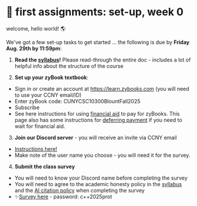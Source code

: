 # 🤖 first assignments: set-up, week 0 

welcome, hello world! 🌎 

We've got a few set-up tasks to get started ... the following is due by **Friday Aug. 29th by 11:59pm**:

1. **Read the [syllabus](https://github.com/mab253/cpp_fall25/blob/main/README.md)!** Please read-through the entire doc - includes a lot of helpful info about the structure of the course

2. **Set up your zyBook textbook**:
- Sign in or create an account at https://learn.zybooks.com (you will need to use your CCNY email/ID)
- Enter zyBook code: CUNYCSC10300BlountFall2025
- Subscribe
- See here instructions for using [financial aid](https://zybooks.zendesk.com/hc/en-us/articles/1260801584850-Payment-Cost-financial-aid-refunds-discounts-and-more#h_01EWPM7ZS4GFDWCDFF4TXPCDFV) to pay for zyBooks. This page also has some instructions for [deferring payment](https://support.zybooks.com/hc/en-us/articles/360007439574-Does-zyBooks-offer-temporary-subscriptions) if you need to wait for financial aid. 

3. **Join our Discord server** - you will receive an invite via CCNY email
- [Instructions here!](https://github.com/mab253/cpp_fall25/blob/main/discord.md)
- Make note of the user name you choose - you will need it for the survey.

4. **Submit the class survey**
- You will need to know your Discord name before completing the survey
- You will need to agree to the academic honesty policy in the [syllabus](https://github.com/mab253/cpp_fall25/blob/main/README.md) and the [AI citation policy](https://github.com/mab253/cpp_fall25/blob/main/ai-citations.md) when completing the survey
- ✨[Survey here](https://airtable.com/appNisQAaK2SV4aoi/shrn5ufq2o62DPBNQ) - password: c++2025prot

